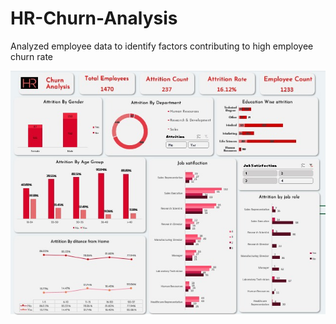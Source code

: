 # HR-Churn-Analysis
 Analyzed employee data to identify factors contributing to high employee churn rate

<p aligne='center'>
  <img src='./Image.jpeg'>
</p>
